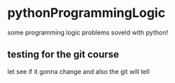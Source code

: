 # pythonProgrammingLogic
some programming logic problems soveld with python!

## testing for the git course
let see if it gonna change and also the git will tell